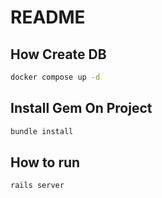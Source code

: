 # README

## How Create DB

```bash
docker compose up -d
```

## Install Gem On Project

```bash
bundle install
```

## How to run 

```bash
rails server
```